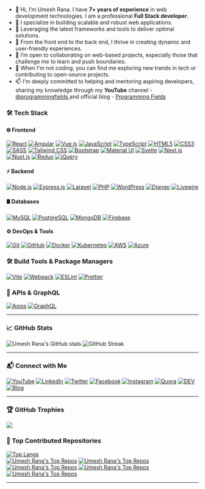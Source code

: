 - 👋 Hi, I’m Umesh Rana. I have **7+ years of experience** in web development technologies. I am a professional **Full Stack developer**.
- 👀 I specialize in building scalable and robust web applications.
- 💼 Leveraging the latest frameworks and tools to deliver optimal solutions.
- 🚀 From the front end to the back end, I thrive in creating dynamic and user-friendly experiences.
- 🌱 I’m open to collaborating on web-based projects, especially those that challenge me to learn and push boundaries.
- 💞️ When I'm not coding, you can find me exploring new trends in tech or contributing to open-source projects.
- 📫 I’m deeply committed to helping and mentoring aspiring developers, sharing my knowledge through my <strong>YouTube</strong> channel - <a href="https://youtube.com/@programmingfields">@programmingfields </a> and official blog - <a href="https://programmingfields.com">Programming Fields</a>

### 🛠 Tech Stack

#### 🌐 Frontend  
[![React](https://img.shields.io/badge/React-20232A?style=for-the-badge&logo=react&logoColor=61DAFB)](https://react.dev/)
[![Angular](https://img.shields.io/badge/Angular-DD0031?style=for-the-badge&logo=angular&logoColor=white)](https://angular.io/)
[![Vue.js](https://img.shields.io/badge/Vue.js-35495E?style=for-the-badge&logo=vue.js&logoColor=4FC08D)](https://vuejs.org/)
[![JavaScript](https://img.shields.io/badge/JavaScript-F7DF1E?style=for-the-badge&logo=javascript&logoColor=black)](https://developer.mozilla.org/en-US/docs/Web/JavaScript)
[![TypeScript](https://img.shields.io/badge/TypeScript-007ACC?style=for-the-badge&logo=typescript&logoColor=white)](https://www.typescriptlang.org/)
[![HTML5](https://img.shields.io/badge/HTML5-E34F26?style=for-the-badge&logo=html5&logoColor=white)](https://developer.mozilla.org/en-US/docs/Web/HTML)
[![CSS3](https://img.shields.io/badge/CSS3-1572B6?style=for-the-badge&logo=css3&logoColor=white)](https://developer.mozilla.org/en-US/docs/Web/CSS)
[![SASS](https://img.shields.io/badge/SASS-CC6699?style=for-the-badge&logo=sass&logoColor=white)](https://sass-lang.com/)
[![Tailwind CSS](https://img.shields.io/badge/TailwindCSS-38B2AC?style=for-the-badge&logo=tailwind-css&logoColor=white)](https://tailwindcss.com/)
[![Bootstrap](https://img.shields.io/badge/Bootstrap-7952B3?style=for-the-badge&logo=bootstrap&logoColor=white)](https://getbootstrap.com/)
[![Material UI](https://img.shields.io/badge/Material--UI-007FFF?style=for-the-badge&logo=mui&logoColor=white)](https://mui.com/)
[![Svelte](https://img.shields.io/badge/Svelte-FF3E00?style=for-the-badge&logo=svelte&logoColor=white)](https://svelte.dev/)
[![Next.js](https://img.shields.io/badge/Next.js-000000?style=for-the-badge&logo=next.js&logoColor=white)](https://nextjs.org/)
[![Nuxt.js](https://img.shields.io/badge/Nuxt.js-00C58E?style=for-the-badge&logo=nuxt.js&logoColor=white)](https://nuxt.com/)
[![Redux](https://img.shields.io/badge/Redux-764ABC?style=for-the-badge&logo=redux&logoColor=white)](https://redux.js.org/)
[![jQuery](https://img.shields.io/badge/jQuery-0769AD?style=for-the-badge&logo=jquery&logoColor=white)](https://jquery.com/)

#### ⚡ Backend  
[![Node.js](https://img.shields.io/badge/Node.js-43853D?style=for-the-badge&logo=node.js&logoColor=white)](https://nodejs.org/)
[![Express.js](https://img.shields.io/badge/Express.js-000000?style=for-the-badge&logo=express&logoColor=white)](https://expressjs.com/)
[![Laravel](https://img.shields.io/badge/Laravel-FF2D20?style=for-the-badge&logo=laravel&logoColor=white)](https://laravel.com/)
[![PHP](https://img.shields.io/badge/PHP-777BB4?style=for-the-badge&logo=php&logoColor=white)](https://www.php.net/)
[![WordPress](https://img.shields.io/badge/WordPress-21759B?style=for-the-badge&logo=wordpress&logoColor=white)](https://wordpress.org/)
[![Django](https://img.shields.io/badge/Django-092E20?style=for-the-badge&logo=django&logoColor=white)](https://www.djangoproject.com/)
[![Livewire](https://img.shields.io/badge/Livewire-4E56A6?style=for-the-badge&logo=livewire&logoColor=white)](https://livewire.laravel.com/)

#### 🛢 Databases  
[![MySQL](https://img.shields.io/badge/MySQL-005C84?style=for-the-badge&logo=mysql&logoColor=white)](https://www.mysql.com/)
[![PostgreSQL](https://img.shields.io/badge/PostgreSQL-316192?style=for-the-badge&logo=postgresql&logoColor=white)](https://www.postgresql.org/)
[![MongoDB](https://img.shields.io/badge/MongoDB-47A248?style=for-the-badge&logo=mongodb&logoColor=white)](https://www.mongodb.com/)
[![Firebase](https://img.shields.io/badge/Firebase-FFCA28?style=for-the-badge&logo=firebase&logoColor=black)](https://firebase.google.com/)

#### ⚙️ DevOps & Tools  
[![Git](https://img.shields.io/badge/Git-F05032?style=for-the-badge&logo=git&logoColor=white)](https://git-scm.com/)
[![GitHub](https://img.shields.io/badge/GitHub-181717?style=for-the-badge&logo=github&logoColor=white)](https://github.com/)
[![Docker](https://img.shields.io/badge/Docker-2496ED?style=for-the-badge&logo=docker&logoColor=white)](https://www.docker.com/)
[![Kubernetes](https://img.shields.io/badge/Kubernetes-326CE5?style=for-the-badge&logo=kubernetes&logoColor=white)](https://kubernetes.io/)
[![AWS](https://img.shields.io/badge/Amazon_AWS-232F3E?style=for-the-badge&logo=amazon-aws&logoColor=white)](https://aws.amazon.com/)
[![Azure](https://img.shields.io/badge/Microsoft_Azure-0078D4?style=for-the-badge&logo=microsoft-azure&logoColor=white)](https://azure.microsoft.com/)

### **🛠 Build Tools & Package Managers**  
[![Vite](https://img.shields.io/badge/Vite-646CFF?style=for-the-badge&logo=vite&logoColor=white)](https://vitejs.dev/)
[![Webpack](https://img.shields.io/badge/Webpack-8DD6F9?style=for-the-badge&logo=webpack&logoColor=black)](https://webpack.js.org/)
[![ESLint](https://img.shields.io/badge/ESLint-4B32C3?style=for-the-badge&logo=eslint&logoColor=white)](https://eslint.org/)
[![Prettier](https://img.shields.io/badge/Prettier-F7B93E?style=for-the-badge&logo=prettier&logoColor=black)](https://prettier.io/)

### **🔗 APIs & GraphQL**  
[![Axios](https://img.shields.io/badge/Axios-5A29E4?style=for-the-badge&logo=axios&logoColor=white)](https://axios-http.com/)
[![GraphQL](https://img.shields.io/badge/GraphQL-E10098?style=for-the-badge&logo=graphql&logoColor=white)](https://graphql.org/)

---

### 📈 GitHub Stats  
![Umesh Rana's GitHub stats](https://github-readme-stats.vercel.app/api?username=umeshkrrana&show_icons=true&theme=radical&count_private=true&include_all_commits=true)
![GitHub Streak](https://github-readme-streak-stats.herokuapp.com/?user=umeshkrrana&theme=radical)


---

### 📬 Connect with Me  
[![YouTube](https://img.shields.io/badge/YouTube-Subscribe-red?logo=youtube)](https://youtube.com/@programmingfields)
[![LinkedIn](https://img.shields.io/badge/LinkedIn-UmeshRana-blue?logo=linkedin)](https://linkedin.com/in/umesh-rana-5bb3ba115)
[![Twitter](https://img.shields.io/badge/Twitter-%40umeshkrrana-blue?logo=twitter)](https://twitter.com/umeshkrrana)
[![Facebook](https://img.shields.io/badge/Facebook-Follow-1877F2?logo=facebook&logoColor=white)](https://facebook.com/programmingfields)
[![Instagram](https://img.shields.io/badge/Instagram-Follow-E4405F?logo=instagram&logoColor=white)](https://instagram.com/programmingfields)
[![Quora](https://img.shields.io/badge/Quora-B92B27?style=plastic&logo=quora&logoColor=white)](https://www.quora.com/profile/Umesh-Rana-17/)
[![DEV](https://img.shields.io/badge/DEV-0A0A0A?style=plastic&logo=dev.to&logoColor=white)](https://dev.to/umesh_rana_f44ff835a8f9ad/)
[![Blog](https://img.shields.io/badge/Blog-Visit-ff69b4?logo=google-chrome&logoColor=white)](https://programmingfields.com)

---

### 🏆 GitHub Trophies
<img src="https://github-profile-trophy.vercel.app/?username=umeshkrrana&theme=onedark&margin-w=10&margin-h=10"/>

### 📌 Top Contributed Repositories  
[![Top Langs](https://github-readme-stats.vercel.app/api/top-langs/?username=umeshkrrana&layout=compact&theme=radical)](https://github.com/umeshkrrana)  
[![Umesh Rana's Top Repos](https://github-readme-stats.vercel.app/api/pin/?username=umeshkrrana&repo=laravel11-chat-app&theme=radical)](https://github.com/umeshkrrana/laravel11-chat-app)
[![Umesh Rana's Top Repos](https://github-readme-stats.vercel.app/api/pin/?username=umeshkrrana&repo=laravel6-firebase-integration&theme=radical)](https://github.com/umeshkrrana/laravel6-firebase-integration)
[![Umesh Rana's Top Repos](https://github-readme-stats.vercel.app/api/pin/?username=umeshkrrana&repo=livewire3-spa-crud&theme=radical)](https://github.com/umeshkrrana/livewire3-spa-crud)
[![Umesh Rana's Top Repos](https://github-readme-stats.vercel.app/api/pin/?username=umeshkrrana&repo=laravel-multi-auth&theme=radical)](https://github.com/umeshkrrana/laravel-multi-auth)
[![Umesh Rana's Top Repos](https://github-readme-stats.vercel.app/api/pin/?username=umeshkrrana&repo=laravel11-sanctum-rest-api&theme=radical)](https://github.com/umeshkrrana/laravel11-sanctum-rest-api)

---
